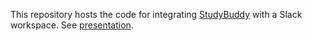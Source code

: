 This repository hosts the code for integrating [StudyBuddy](https://www.intelligentmachines.io/studybuddy) with a Slack workspace. See [presentation](/Chatbot%20as%20a%20Learner.pdf).
